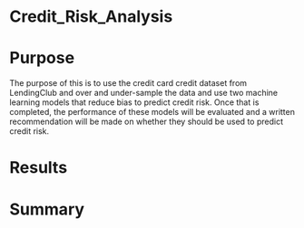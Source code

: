 # Credit_Risk_Analysis

# Purpose

The purpose of this is to use the credit card credit dataset from LendingClub and over and under-sample the data and use two machine learning models that reduce bias to predict credit risk. Once that is completed, the performance of these models will be evaluated and a written recommendation will be made on whether they should be used to predict credit risk.


# Results



# Summary
